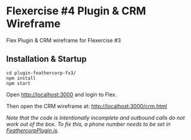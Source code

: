 # Flexercise #4 Plugin & CRM Wireframe

Flex Plugin & CRM wireframe for Flexercise #3

## Installation & Startup

```
cd plugin-feathercorp-fx3/
npm install
npm start
```

Open [http://localhost:3000](http://localhost:3000) and login to Flex.

Then open the CRM wireframe at:
[http://localhost:3000/crm.html](http://localhost:3000/crm.html)

_Note that the code is intentionally incomplete and outbound calls do not work out of the box. To fix this, a phone number needs to be set in [FeathercorpPlugin.js](src/FeathercorpPlugin.js#L34)._
